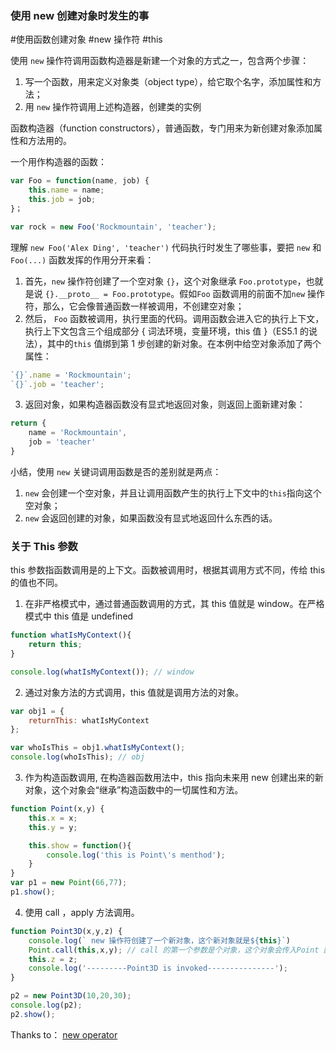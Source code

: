 ### 使用 new 创建对象时发生的事
#使用函数创建对象 #new 操作符  #this

使用 `new` 操作符调用函数构造器是新建一个对象的方式之一，包含两个步骤：
1. 写一个函数，用来定义对象类（object type），给它取个名字，添加属性和方法；
2. 用 `new` 操作符调用上述构造器，创建类的实例

函数构造器（function constructors），普通函数，专门用来为新创建对象添加属性和方法用的。

一个用作构造器的函数：
```js
var Foo = function(name, job) {
	this.name = name;
	this.job = job;
}；

var rock = new Foo('Rockmountain', 'teacher');
```

理解 `new Foo('Alex Ding', 'teacher')` 代码执行时发生了哪些事，要把 `new` 和 `Foo(...)` 函数发挥的作用分开来看：
1. 首先，`new` 操作符创建了一个空对象	`{}`，这个对象继承 `Foo.prototype`，也就是说 `{}.__proto__ = Foo.prototype`。假如`Foo` 函数调用的前面不加`new` 操作符，那么，它会像普通函数一样被调用，不创建空对象；
2. 然后， `Foo` 函数被调用，执行里面的代码。调用函数会进入它的执行上下文，执行上下文包含三个组成部分 { 词法环境，变量环境，this 值 }（ES5.1 的说法），其中的`this` 值绑到第 1 步创建的新对象。在本例中给空对象添加了两个属性：
```js
`{}`.name = 'Rockmountain';
`{}`.job = 'teacher';
```
3. 返回对象，如果构造器函数没有显式地返回对象，则返回上面新建对象：
```js
return {
	name = 'Rockmountain',
	job = 'teacher'
}
```

小结，使用 `new` 关键词调用函数是否的差别就是两点：
1. `new` 会创建一个空对象，并且让调用函数产生的执行上下文中的`this`指向这个空对象；
2. `new` 会返回创建的对象，如果函数没有显式地返回什么东西的话。

### 关于 This 参数

this 参数指函数调用是的上下文。函数被调用时，根据其调用方式不同，传给 this 的值也不同。

1. 在非严格模式中，通过普通函数调用的方式，其 this 值就是 window。在严格模式中 this 值是 undefined

```javascript
function whatIsMyContext(){
    return this;
}

console.log(whatIsMyContext()); // window
```

2. 通过对象方法的方式调用，this 值就是调用方法的对象。

```javascript
var obj1 = {
    returnThis: whatIsMyContext
};

var whoIsThis = obj1.whatIsMyContext();
console.log(whoIsThis); // obj
```

3. 作为构造函数调用, 在构造器函数用法中，this 指向未来用 new 创建出来的新对象，这个对象会“继承”构造函数中的一切属性和方法。
```javascript
function Point(x,y) {
    this.x = x;
    this.y = y;

    this.show = function(){
        console.log('this is Point\'s menthod');
    }
}
var p1 = new Point(66,77);
p1.show();
```

4. 使用 call ，apply 方法调用。
```javascript
function Point3D(x,y,z) {
    console.log(` new 操作符创建了一个新对象，这个新对象就是${this}`)
    Point.call(this,x,y); // call 的第一个参数是个对象，这个对象会传入Point 函数中的 this 参数。这个例子里，第一个参数传入了 this ，在用 new 调用 Point3D 时，会把新对象传入 Point3D 函数，继而再通过call 传入 Point 函数。通过这种方式，我们新建了一个对象，并借助 Point 和 Point3D 中语句对它进行了初始化属性和方法。
    this.z = z;
    console.log('---------Point3D is invoked---------------');
}

p2 = new Point3D(10,20,30);
console.log(p2);
p2.show(); 

```


Thanks to：
[new operator](https://developer.mozilla.org/en-US/docs/Web/JavaScript/Reference/Operators/new)

